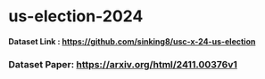 # us-election-2024

#### Dataset Link : https://github.com/sinking8/usc-x-24-us-election
### Dataset Paper: https://arxiv.org/html/2411.00376v1
